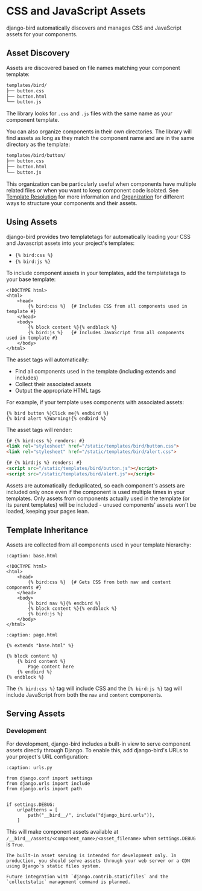 # CSS and JavaScript Assets

django-bird automatically discovers and manages CSS and JavaScript assets for your components.

## Asset Discovery

Assets are discovered based on file names matching your component template:

```bash
templates/bird/
├── button.css
├── button.html
└── button.js
```

The library looks for `.css` and `.js` files with the same name as your component template.

You can also organize components in their own directories. The library will find assets as long as they match the component name and are in the same directory as the template:

```bash
templates/bird/button/
├── button.css
├── button.html
└── button.js
```

This organization can be particularly useful when components have multiple related files or when you want to keep component code isolated. See [Template Resolution](naming.md#template-resolution) for more information and [Organization](organization.md) for different ways to structure your components and their assets.

## Using Assets

django-bird provides two templatetags for automatically loading your CSS and Javascript assets into your project's templates:

- `{% bird:css %}`
- `{% bird:js %}`

To include component assets in your templates, add the templatetags to your base template:

```htmldjango
<!DOCTYPE html>
<html>
    <head>
        {% bird:css %}  {# Includes CSS from all components used in template #}
    </head>
    <body>
        {% block content %}{% endblock %}
        {% bird:js %}   {# Includes JavaScript from all components used in template #}
    </body>
</html>
```

The asset tags will automatically:

- Find all components used in the template (including extends and includes)
- Collect their associated assets
- Output the appropriate HTML tags

For example, if your template uses components with associated assets:

```htmldjango
{% bird button %}Click me{% endbird %}
{% bird alert %}Warning!{% endbird %}
```

The asset tags will render:

```html
{# {% bird:css %} renders: #}
<link rel="stylesheet" href="/static/templates/bird/button.css">
<link rel="stylesheet" href="/static/templates/bird/alert.css">

{# {% bird:js %} renders: #}
<script src="/static/templates/bird/button.js"></script>
<script src="/static/templates/bird/alert.js"></script>
```

Assets are automatically deduplicated, so each component's assets are included only once even if the component is used multiple times in your templates. Only assets from components actually used in the template (or its parent templates) will be included - unused components' assets won't be loaded, keeping your pages lean.

## Template Inheritance

Assets are collected from all components used in your template hierarchy:

```{code-block} htmldjango
:caption: base.html

<!DOCTYPE html>
<html>
    <head>
        {% bird:css %}  {# Gets CSS from both nav and content components #}
    </head>
    <body>
        {% bird nav %}{% endbird %}
        {% block content %}{% endblock %}
        {% bird:js %}
    </body>
</html>
```

```{code-block} htmldjango
:caption: page.html

{% extends "base.html" %}

{% block content %}
    {% bird content %}
        Page content here
    {% endbird %}
{% endblock %}
```

The `{% bird:css %}` tag will include CSS and the `[% bird:js %}` tag will include JavaScript from both the `nav` and `content` components.

## Serving Assets

### Development

For development, django-bird includes a built-in view to serve component assets directly through Django. To enable this, add django-bird's URLs to your project's URL configuration:

```{code-block} python
:caption: urls.py

from django.conf import settings
from django.urls import include
from django.urls import path


if settings.DEBUG:
    urlpatterns = [
        path("__bird__/", include("django_bird.urls")),
    ]
```

This will make component assets available at `/__bird__/assets/<component_name>/<asset_filename>` when `settings.DEBUG` is `True`.

```{warning}
The built-in asset serving is intended for development only. In production, you should serve assets through your web server or a CDN using Django's static files system.

Future integration with `django.contrib.staticfiles` and the `collectstatic` management command is planned.
```
